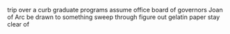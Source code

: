 trip over a curb
graduate programs
assume office
board of governors
Joan of Arc
be drawn to something
sweep through
figure out
gelatin paper
stay clear of